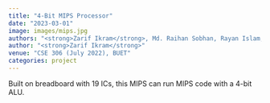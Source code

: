 ```yaml
---
title: "4-Bit MIPS Processor"
date: "2023-03-01"
image: images/mips.jpg
authors: "<strong>Zarif Ikram</strong>, Md. Raihan Sobhan, Rayan Islam, Md. Labid Al Nahiyan, Anamul Hoque Emtiaj"
author: "<strong>Zarif Ikram</strong>"
venue: "CSE 306 (July 2022), BUET"
categories: project
---
```


Built on breadboard with 19 ICs, this MIPS can run MIPS code with a 4-bit ALU.
